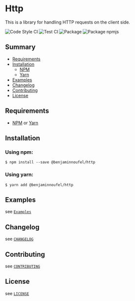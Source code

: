 # Http

This is a library for handling HTTP requests on the client side.

![Code Style CI](https://github.com/benjaminnoufel/http/workflows/Code%20Style%20CI/badge.svg)
![Test CI](https://github.com/benjaminnoufel/http/workflows/Test%20CI/badge.svg)
![Package](https://github.com/benjaminnoufel/http/workflows/Package/badge.svg)
![Package npmjs](https://github.com/benjaminnoufel/http/workflows/Package%20npmjs/badge.svg)

## Summary

- [Requirements](#requirements)
- [Installation](#installation)
    - [NPM](#using-npm)
    - [Yarn](#using-yarn)
- [Examples](#examples)
- [Changelog](#changelog)
- [Contributing](#contributing)
- [License](#license)

## Requirements

- [NPM][npm] or [Yarn][yarn]

## Installation

### Using npm:

```console
$ npm install --save @benjaminnoufel/http
```

### Using yarn:

```console
$ yarn add @benjaminnoufel/http
```

## Examples

see [`Examples`](./examples)

## Changelog

see [`CHANGELOG`](./CHANGELOG.md)

## Contributing

see [`CONTRIBUTING`](./CONTRIBUTING.md)

## License

see [`LICENSE`](./LICENSE)

[npm]: https://www.npmjs.com/
[yarn]: https://yarnpkg.com/
